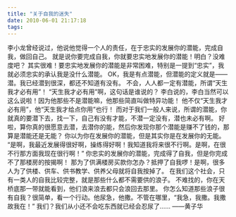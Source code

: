 ```yaml
---
title: "关于自我的迷失"
date: 2010-06-01 21:17:18
tags:
---
```


李小龙曾经说过，他说他觉得一个人的责任，在于忠实的发展你的潜能，完成自我，做回自己。 就是说你要完成自我，你就要忠实地发展你的潜能！明白？没难度吧？ 其实很难！要忠实地发展你的潜能是非常困难，特别是一提到“忠实”，我就必须忠实的承认我是没什么潜能。 OK，我是有点潜能，但潜能的定义就是——潜。我已经潜到很深，都还不知道有没有。 不会，人人都一定有潜能，所谓“天生我才必有用”！ “天生我才必有用”啊，这句话是谁说的？ 李白说的，李白当然可以这么说啦！因为他那些不是潜能嘛，他那些简直叫做特异功能！ 他不仅“天生我才必有用”，他“天生我才给点你用”也行！ 而对于我们一般人来说，所谓的潜能，你就真的要潜下去，找一下，自己有没有才能，不潜一定没有，潜也未必有啊。 好啦，算你真的很愿意去潜，去潜你的能，然后你发现你那个潜能是赚不了钱的，那算是潜能还是无能？ 你以为你在发展你的潜能，但是其实你是在发展你的无能。 “是啊，我最近发展得很好啊，操练得好啊！我知道我将来很不行啊。是啊，在很不行那方面我现在很行啊！” 你忠实的发展你的潜能，完成得了自我，但是你完成不了那楼房的按揭啊！ 那为了供满楼房买款你怎办？抵押了自我啰！是啊，很多人为了供楼、供车、供书教学、供养父母就将自我按掉了。 在我们这个社会，只有一类人的自我比较完整，就是那些什么都不需要供的浪子。 不难找的，你在天桥底那一带就能看到，他们浪来浪去都只会浪回去那里。 你怎么知道那些浪子很有自我？很简单，看一个行动。他尿急，他撒。不管在哪里，“我急，我撒。我撒故我在！” 我们？我们从小还不会吃东西就已经会忍尿了…… ——黄子华